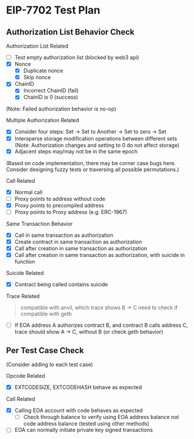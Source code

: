 # EIP-7702 Test Plan

## Authorization List Behavior Check

Authorization List Related

- [ ] Test empty authorization list (blocked by web3 api)
- [x] Nonce
    - [x] Duplicate nonce
    - [x] Skip nonce
- [x] ChainID
    - [x] Incorrect ChainID (fail)
    - [x] ChainID is 0 (success)

(Note: Failed authorization behavior is no-op)

Multiple Authorization Related

- [x] Consider four steps: Set → Set to Another → Set to zero → Set
- [x] Intersperse storage modification operations between different sets (Note: Authorization changes and setting to 0 do not affect storage)
- [x] Adjacent steps may/may not be in the same epoch

(Based on code implementation, there may be corner case bugs here. Consider designing fuzzy tests or traversing all possible permutations.)

Call Related

- [x] Normal call
- [ ] Proxy points to address without code
- [x] Proxy points to precompiled address
- [ ] Proxy points to Proxy address (e.g. ERC-1967)

Same Transaction Behavior

- [x] Call in same transaction as authorization
- [x] Create contract in same transaction as authorization
- [x] Call after creation in same transaction as authorization
- [x] Call after creation in same transaction as authorization, with suicide in function

Suicide Related

- [x] Contract being called contains suicide

Trace Related

> compatible with anvil, which trace shows B -> C 
> need to check if compatible with geth
- [ ] If EOA address A authorizes contract B, and contract B calls address C, trace should show A → C, without B (or check geth behavior)

## Per Test Case Check

(Consider adding to each test case)

Opcode Related

- [x] EXTCODESIZE, EXTCODEHASH behave as expected

Call Related

- [x] Calling EOA account with code behaves as expected
    - [ ] Check through balance to verify using EOA address balance not code address balance (tested using other methods)
- [ ] EOA can normally initiate private key signed transactions